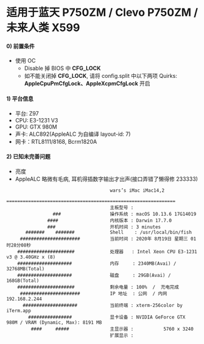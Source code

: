 # 适用于蓝天 P750ZM / Clevo P750ZM / 未来人类 X599

#### 0) 前置条件

* 使用 OC
   * Disable 掉 BIOS 中 **CFG_LOCK**
   * 如不能关闭掉 **CFG_LOCK**, 请将 config.split 中以下两项 Quirks: **AppleCpuPmCfgLock、AppleXcpmCfgLock** 开启

#### 1) 平台信息

* 平台: Z97
* CPU:  E3-1231 V3
* GPU:  GTX 980M
* 声卡: ALC892(AppleALC 为自编译 layout-id: 7)
* 网卡：RTL8111/8168, Bcrm1820A

#### 2) 已知未完善问题

* 亮度
* AppleALC 略微有毛病, 耳机得插数字输出才出声(接口弄错了懒得修 233333)

```
                                      wars’s iMac iMac14,2
                                      ==============================================================
                                      主板型号 :
                 ###                  操作系统 : macOS 10.13.6 17G14019
               ####                   内核版本 : Darwin 17.7.0
               ###                    开机时间 : 3 minutes
       #######    #######             Shell    : /usr/local/bin/fish
     ######################           当前时间 : 2020年 8月19日 星期三 01时28分08秒
    #####################             处理器   : Intel Xeon CPU E3-1231 v3 @ 3.40GHz x (8)
    ####################              内存     : 2340MB(Avai) / 32768MB(Total)
    ####################              磁盘     : 29GB(Avai) / 168GB(Total)
    #####################             剩余电量 : 100%  /  充电完成
     ######################           IP 地址  : 公网  / 内网 192.168.2.244
      ####################            当前终端 : xterm-256color by iTerm.app
        ################              显卡设备 : NVIDIA GeForce GTX 980M / VRAM (Dynamic, Max): 8191 MB
         ####     #####               主显示器 :           5760 x 3240
                                      扩展显示 :
```
